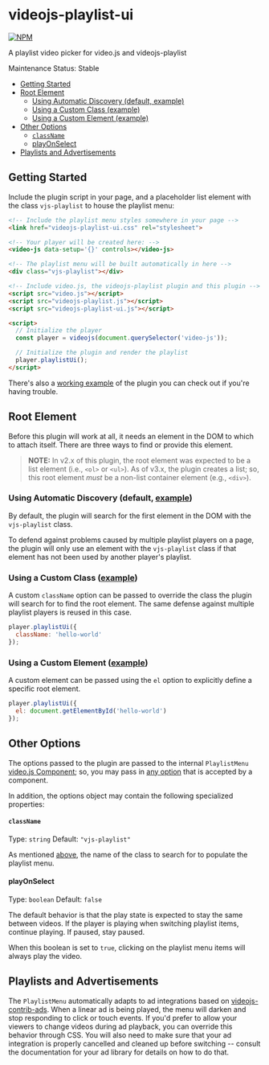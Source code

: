 # videojs-playlist-ui

[![NPM](https://nodei.co/npm/videojs-playlist-ui.png?downloads=true&downloadRank=true)](https://nodei.co/npm/videojs-playlist-ui/)

A playlist video picker for video.js and videojs-playlist

Maintenance Status: Stable

<!-- START doctoc generated TOC please keep comment here to allow auto update -->
<!-- DON'T EDIT THIS SECTION, INSTEAD RE-RUN doctoc TO UPDATE -->

- [Getting Started](#getting-started)
- [Root Element](#root-element)
  - [Using Automatic Discovery (default, example)](#using-automatic-discovery-default-example)
  - [Using a Custom Class (example)](#using-a-custom-class-example)
  - [Using a Custom Element (example)](#using-a-custom-element-example)
- [Other Options](#other-options)
    - [`className`](#classname)
    - [playOnSelect](#playonselect)
- [Playlists and Advertisements](#playlists-and-advertisements)

<!-- END doctoc generated TOC please keep comment here to allow auto update -->


## Getting Started
Include the plugin script in your page, and a placeholder list element with the class `vjs-playlist` to house the playlist menu:

```html
<!-- Include the playlist menu styles somewhere in your page -->
<link href="videojs-playlist-ui.css" rel="stylesheet">

<!-- Your player will be created here: -->
<video-js data-setup='{}' controls></video-js>

<!-- The playlist menu will be built automatically in here -->
<div class="vjs-playlist"></div>

<!-- Include video.js, the videojs-playlist plugin and this plugin -->
<script src="video.js"></script>
<script src="videojs-playlist.js"></script>
<script src="videojs-playlist-ui.js"></script>

<script>
  // Initialize the player
  const player = videojs(document.querySelector('video-js'));

  // Initialize the plugin and render the playlist
  player.playlistUi();
</script>
```

There's also a [working example](example.html) of the plugin you can check out if you're having trouble.

## Root Element
Before this plugin will work at all, it needs an element in the DOM to which to attach itself. There are three ways to find or provide this element.

> **NOTE:** In v2.x of this plugin, the root element was expected to be a list element (i.e., `<ol>` or `<ul>`). As of v3.x, the plugin creates a list; so, this root element _must_ be a non-list container element (e.g., `<div>`).

### Using Automatic Discovery (default, [example](example.html))
By default, the plugin will search for the first element in the DOM with the `vjs-playlist` class.

To defend against problems caused by multiple playlist players on a page, the plugin will only use an element with the `vjs-playlist` class if that element has not been used by another player's playlist.

### Using a Custom Class ([example](example-custom-class.html))
A custom `className` option can be passed to override the class the plugin will search for to find the root element. The same defense against multiple playlist players is reused in this case.

```js
player.playlistUi({
  className: 'hello-world'
});
```

### Using a Custom Element ([example](example-custom-element.html))
A custom element can be passed using the `el` option to explicitly define a specific root element.

```js
player.playlistUi({
  el: document.getElementById('hello-world')
});
```

## Other Options

The options passed to the plugin are passed to the internal `PlaylistMenu` [video.js Component][components]; so, you may pass in [any option][components-options] that is accepted by a component.

In addition, the options object may contain the following specialized properties:

#### `className`
Type: `string`
Default: `"vjs-playlist"`

As mentioned [above](#using-a-custom-class), the name of the class to search for to populate the playlist menu.

#### playOnSelect
Type: `boolean`
Default: `false`

The default behavior is that the play state is expected to stay the same between videos. If the player is playing when switching playlist items, continue playing. If paused, stay paused.

When this boolean is set to `true`, clicking on the playlist menu items will always play the video.

## Playlists and Advertisements

The `PlaylistMenu` automatically adapts to ad integrations based on [videojs-contrib-ads][contrib-ads]. When a linear ad is being played, the menu will darken and stop responding to click or touch events. If you'd prefer to allow your viewers to change videos during ad playback, you can override this behavior through CSS. You will also need to make sure that your ad integration is properly cancelled and cleaned up before switching -- consult the documentation for your ad library for details on how to do that.


[components]: https://videojs.com/guides/components/
[components-options]: https://videojs.com/guides/components/#using-options
[contrib-ads]: https://github.com/videojs/videojs-contrib-ads
